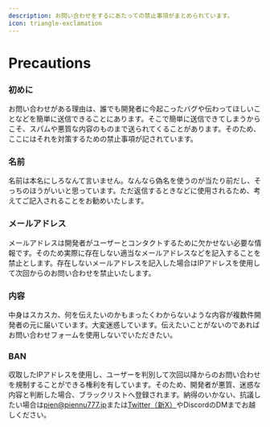 ```yaml
---
description: お問い合わせをするにあたっての禁止事項がまとめられています。
icon: triangle-exclamation
---
```


# Precautions

### 初めに

お問い合わせがある理由は、誰でも開発者に今起こったバグや伝わってほしいことなどを簡単に送信できることにあります。そこで簡単に送信できてしまうからこそ、スパムや悪質な内容のものまで送られてくることがあります。そのため、ここにはそれを対策するための禁止事項が記されています。

### 名前

名前は本名にしろなんて言いません。なんなら偽名を使うのが当たり前だし、そっちのほうがいいと思っています。ただ返信するときなどに使用されるため、考えてご記入されることをお勧めいたします。

### メールアドレス

メールアドレスは開発者がユーザーとコンタクトするために欠かせない必要な情報です。そのため実際に存在しない適当なメールアドレスなどを記入することを禁止とします。存在しないメールアドレスを記入した場合はIPアドレスを使用して次回からのお問い合わせを禁止いたします。

### 内容 <a href="#nei-rong" id="nei-rong"></a>

中身はスカスカ、何を伝えたいのかもまったくわからないような内容が複数件開発者の元に届いています。大変迷惑しています。伝えたいことがないのであればお問い合わせフォームを使用しないでいただきたい。

### BAN

収取したIPアドレスを使用し、ユーザーを判別して次回以降からのお問い合わせを規制することができる権利を有しています。そのため、開発者が悪質、迷惑な内容と判断した場合、ブラックリストへ登録されます。納得のいかない、抗議したい場合は[pien@piennu777.jp](https://app.gitbook.com/u/WHrjcmSvBlUww28Q2KpoLp2Vsz32)または[Twitter（新X）](https://x.com/piennu_777)やDiscordのDMまでお越しください。

